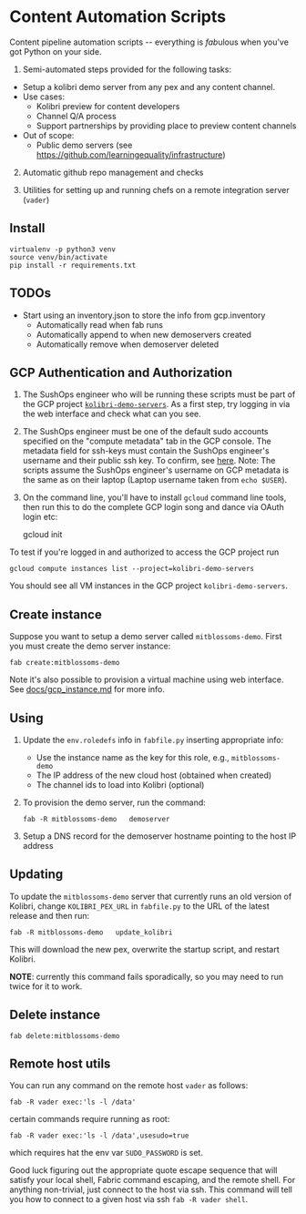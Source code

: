 # Content Automation Scripts

Content pipeline automation scripts -- everything is *fab*ulous when you've got Python on your side.

1. Semi-automated steps provided for the following tasks:
  - Setup a kolibri demo server from any pex and any content channel.
  - Use cases:
    - Kolibri preview for content developers
    - Channel Q/A process
    - Support partnerships by providing place to preview content channels
  - Out of scope:
    - Public demo servers (see https://github.com/learningequality/infrastructure)

2. Automatic github repo management and checks

3. Utilities for setting up and running chefs on a remote integration server (`vader`)


Install
-------

    virtualenv -p python3 venv
    source venv/bin/activate
    pip install -r requirements.txt


TODOs
-----
  - Start using an inventory.json to store the info from gcp.inventory
    - Automatically read when fab runs
    - Automatically append to when new demoservers created
    - Automatically remove when demoserver deleted




GCP Authentication and Authorization
------------------------------------
1. The SushOps engineer who will be running these scripts must be part of the GCP project
[`kolibri-demo-servers`](https://console.cloud.google.com/compute/instances?project=kolibri-demo-servers).
As a first step, try logging in via the web interface and check what can you see.

2. The SushOps engineer must be one of the default sudo accounts specified on the
"compute metadata" tab in the GCP console. The metadata field for ssh-keys must
contain the SushOps engineer's username and their public ssh key. To confirm, see
[here](https://console.cloud.google.com/compute/metadata?project=kolibri-demo-servers).
Note: The scripts assume the SushOps engineer's username on GCP metadata is the
same as on their laptop (Laptop username taken from `echo $USER`).

3. On the command line, you'll have to install `gcloud` command line tools, then
run this to do the complete GCP login song and dance via OAuth login etc:

    gcloud init

To test if you're logged in and authorized to access the GCP project run

    gcloud compute instances list --project=kolibri-demo-servers

You should see all VM instances in the GCP project `kolibri-demo-servers`.





Create instance
---------------
Suppose you want to setup a demo server called `mitblossoms-demo`. First you must
create the demo server instance:

    fab create:mitblossoms-demo

Note it's also possible to provision a virtual machine using web interface.
See [docs/gcp_instance.md](docs/gcp_instance.md) for more info.


Using
-----

  1. Update the `env.roledefs` info in `fabfile.py` inserting appropriate info:
      - Use the instance name as the key for this role, e.g., `mitblossoms-demo`
      - The IP address of the new cloud host (obtained when created)
      - The channel ids to load into Kolibri (optional)

  2. To provision the demo server, run the command:

         fab -R mitblossoms-demo   demoserver

  3. Setup a DNS record for the demoserver hostname pointing to the host IP address



Updating
--------
To update the `mitblossoms-demo` server that currently runs an old version of Kolibri,
change `KOLIBRI_PEX_URL` in `fabfile.py` to the URL of the latest release and then run:

    fab -R mitblossoms-demo   update_kolibri

This will download the new pex, overwrite the startup script, and restart Kolibri.

**NOTE**: currently this command fails sporadically, so you may need to run twice for it to work.



Delete instance
---------------

    fab delete:mitblossoms-demo





Remote host utils
-----------------
You can run any command on the remote host `vader` as follows:

    fab -R vader exec:'ls -l /data'

certain commands require running as root:

    fab -R vader exec:'ls -l /data',usesudo=true

which requires hat the env var `SUDO_PASSWORD` is set.

Good luck figuring out the appropriate quote escape sequence that will satisfy
your local shell, Fabric command escaping, and the remote shell. For anything
non-trivial, just connect to the host via ssh. This command will tell you how
to connect to a given host via ssh `fab -R vader shell`.
